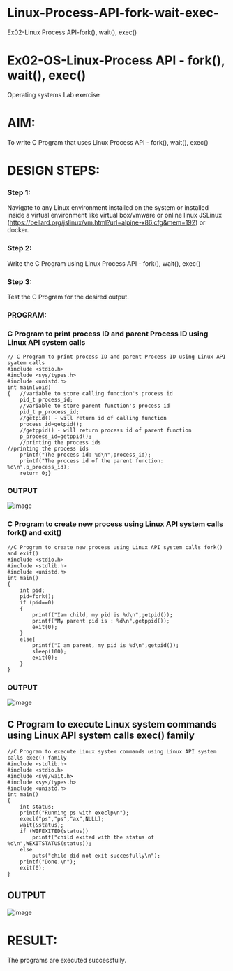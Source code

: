 # Linux-Process-API-fork-wait-exec-
Ex02-Linux Process API-fork(), wait(), exec()
# Ex02-OS-Linux-Process API - fork(), wait(), exec()
Operating systems Lab exercise


# AIM:
To write C Program that uses Linux Process API - fork(), wait(), exec()

# DESIGN STEPS:

### Step 1:

Navigate to any Linux environment installed on the system or installed inside a virtual environment like virtual box/vmware or online linux JSLinux (https://bellard.org/jslinux/vm.html?url=alpine-x86.cfg&mem=192) or docker.

### Step 2:

Write the C Program using Linux Process API - fork(), wait(), exec()

### Step 3:

Test the C Program for the desired output. 

### PROGRAM:

### C Program to print process ID and parent Process ID using Linux API system calls
```
// C Program to print process ID and parent Process ID using Linux API syatem calls
#include <stdio.h>
#include <sys/types.h>
#include <unistd.h>
int main(void)
{	//variable to store calling function's process id
	pid_t process_id;
	//variable to store parent function's process id
	pid_t p_process_id;
	//getpid() - will return id of calling function
	process_id=getpid();
	//getppid() - will return process id of parent function
	p_process_id=getppid();
	//printing the process ids
//printing the process ids
	printf("The process id: %d\n",process_id);
	printf("The process id of the parent function: %d\n",p_process_id);
	return 0;}
```

### OUTPUT

![image](https://github.com/bharathganeshsivasankaran/Linux-Process-API-fork-wait-exec/assets/119478098/e2639aef-b8fb-4117-ab95-0e2007dd2d8a)



###  C Program to create new process using Linux API system calls fork() and exit()
```
//C Program to create new process using Linux API system calls fork() and exit()
#include <stdio.h>
#include <stdlib.h>
#include <unistd.h>
int main()
{
    int pid;
    pid=fork();
    if (pid==0)
    {
        printf("Iam child, my pid is %d\n",getpid());
        printf("My parent pid is : %d\n",getppid());
        exit(0);
    }
    else{
        printf("I am parent, my pid is %d\n",getpid());
        sleep(100);
        exit(0);
    }
}

```
### OUTPUT
![image](https://github.com/bharathganeshsivasankaran/Linux-Process-API-fork-wait-exec/assets/119478098/b1bd163a-63aa-4c73-9378-c5fb1258bd69)


## C Program to execute Linux system commands using Linux API system calls exec() family
```
//C Program to execute Linux system commands using Linux API system calls exec() family
#include <stdlib.h>
#include <stdio.h>
#include <sys/wait.h>
#include <sys/types.h>
#include <unistd.h>
int main()
{
    int status;
    printf("Running ps with execlp\n");
    execl("ps","ps","ax",NULL);
    wait(&status);
    if (WIFEXITED(status))
        printf("child exited with the status of %d\n",WEXITSTATUS(status));
    else    
        puts("child did not exit succesfully\n");
    printf("Done.\n");
    exit(0);
}
```


## OUTPUT
![image](https://github.com/bharathganeshsivasankaran/Linux-Process-API-fork-wait-exec/assets/119478098/0f841b5e-7baa-4fa9-90cd-2b49aec80a4c)

# RESULT:
The programs are executed successfully.
